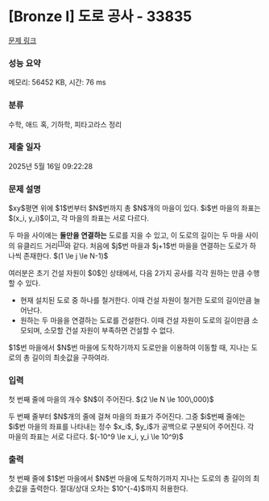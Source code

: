 # [Bronze I] 도로 공사 - 33835 

[문제 링크](https://www.acmicpc.net/problem/33835) 

### 성능 요약

메모리: 56452 KB, 시간: 76 ms

### 분류

수학, 애드 혹, 기하학, 피타고라스 정리

### 제출 일자

2025년 5월 16일 09:22:28

### 문제 설명

<p>$xy$평면 위에 $1$번부터 $N$번까지 총 $N$개의 마을이 있다. $i$번 마을의 좌표는 $(x_i, y_i)$이고, 각 마을의 좌표는 서로 다르다.</p>

<p>두 마을 사이에는 <strong>둘만을 연결하는</strong> 도로를 지을 수 있고, 이 도로의 길이는 두 마을 사이의 유클리드 거리<sup><a href="#euclid" id="r-euclid">[1]</a></sup>와 같다. 처음에 $j$번 마을과 $j+1$번 마을을 연결하는 도로가 하나씩 존재한다. $(1 \le j \le N-1)$</p>

<p>여러분은 초기 건설 자원이 $0$인 상태에서, 다음 2가지 공사를 각각 원하는 만큼 수행할 수 있다.</p>

<ul>
	<li>현재 설치된 도로 중 하나를 철거한다. 이때 건설 자원이 철거한 도로의 길이만큼 늘어난다.</li>
	<li>원하는 두 마을을 연결하는 도로를 건설한다. 이때 건설 자원이 도로의 길이만큼 소모되며, 소모할 건설 자원이 부족하면 건설할 수 없다.</li>
</ul>

<p>$1$번 마을에서 $N$번 마을에 도착하기까지 도로만을 이용하여 이동할 때, 지나는 도로의 총 길이의 최솟값을 구하여라.</p>

### 입력 

 <p>첫 번째 줄에 마을의 개수 $N$이 주어진다. $(2 \le N \le 100\,000)$</p>

<p>두 번째 줄부터 $N$개의 줄에 걸쳐 마을의 좌표가 주어진다. 그중 $i$번째 줄에는 $i$번 마을의 좌표를 나타내는 정수 $x_i$, $y_i$가 공백으로 구분되어 주어진다. 각 마을의 좌표는 서로 다르다. $(-10^9 \le x_i, y_i \le 10^9)$</p>

### 출력 

 <p>첫 번째 줄에 $1$번 마을에서 $N$번 마을에 도착하기까지 지나는 도로의 총 길이의 최솟값을 출력한다. 절대/상대 오차는 $10^{-4}$까지 허용한다.</p>

